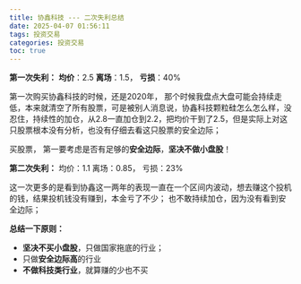 ```yaml
---
title: 协鑫科技 --- 二次失利总结
date: 2025-04-07 01:56:11
tags: 投资交易
categories: 投资交易
toc: true
---
```

**第一次失利：**
**均价**：2.5   **离场**：1.5， **亏损**：40%

第一次购买协鑫科技的时候，还是2020年， 那个时候我盘点大盘可能会持续走低，本来就清空了所有股票，可是被别人消息说，协鑫科技颗粒硅怎么怎么样，没忍住，持续性的加仓，从2.8一直加仓到2.2，把均价干到了2.5，但是实际上对这只股票根本没有分析，也没有仔细去看这只股票的安全边际；

买股票， 第一要考虑是否有足够的**安全边际**，**坚决不做小盘股**！


**第二次失利：**
均价：1.1   离场：0.85， 亏损：23%

这一次更多的是看到协鑫这一两年的表现一直在一个区间内波动，想去赚这个投机的钱，结果投机钱没有赚到，本金亏了不少；
也不敢持续加仓，因为没有看到安全边际；


**总结一下原则：**
* **坚决不买小盘股**，只做国家拖底的行业；
* 只做**安全边际高**的行业
* **不做科技类行业**，就算赚的少也不买